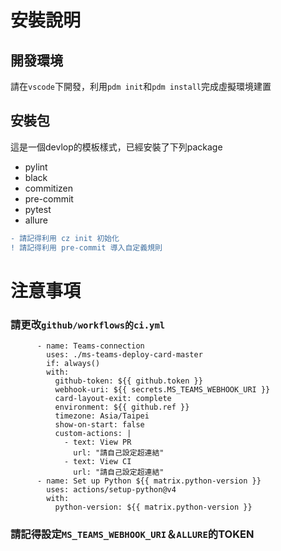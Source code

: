 # 安裝說明
## 開發環境
請在``vscode``下開發，利用``pdm init``和``pdm install``完成虛擬環境建置

## 安裝包
這是一個devlop的模板樣式，已經安裝了下列package
* pylint
* black
* commitizen
* pre-commit
* pytest
* allure
```diff
- 請記得利用 cz init 初始化
! 請記得利用 pre-commit 導入自定義規則
```
# 注意事項
### 請更改``github/workflows的ci.yml``
```yaml=
      - name: Teams-connection
        uses: ./ms-teams-deploy-card-master
        if: always()
        with:
          github-token: ${{ github.token }}
          webhook-uri: ${{ secrets.MS_TEAMS_WEBHOOK_URI }}
          card-layout-exit: complete
          environment: ${{ github.ref }}
          timezone: Asia/Taipei
          show-on-start: false
          custom-actions: |
            - text: View PR
              url: "請自己設定超連結"
            - text: View CI
              url: "請自己設定超連結"
      - name: Set up Python ${{ matrix.python-version }}
        uses: actions/setup-python@v4
        with:
          python-version: ${{ matrix.python-version }}
```
### 請記得設定``MS_TEAMS_WEBHOOK_URI``＆``ALLURE``的TOKEN